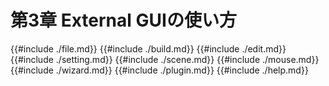 # 第3章 External GUIの使い方

{{#include ./file.md}}
{{#include ./build.md}}
{{#include ./edit.md}}
{{#include ./setting.md}}
{{#include ./scene.md}}
{{#include ./mouse.md}}
{{#include ./wizard.md}}
{{#include ./plugin.md}}
{{#include ./help.md}}
